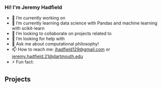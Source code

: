 ### Hi! I'm Jeremy Hadfield
- 🔭 I’m currently working on
- 🌱 I’m currently learning data science with Pandas and machine learning with scikit-learn
- 👯 I’m looking to collaborate on projects related to 
- 🤔 I’m looking for help with 
- 💬 Ask me about computational philosophy! 
- 📫 How to reach me: jhadfield129@gmail.com or jeremy.hadfield.21@dartmouth.edu
- ⚡ Fun fact: 

## Projects
